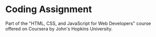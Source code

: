 # Coding Assignment
Part of the "HTML, CSS, and JavaScript for Web Developers" course offered on Coursera by John's Hopkins University.
